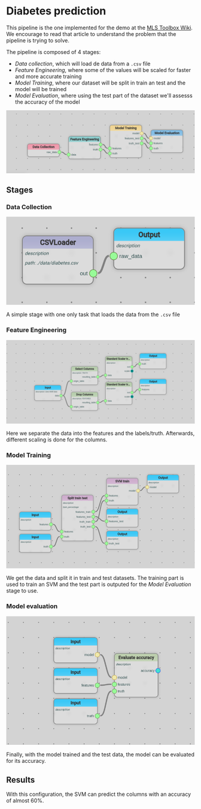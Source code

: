 # Diabetes prediction

This pipeline is the one implemented for the demo at the [MLS Toolbox Wiki](https://github.com/MLS-Toobox/.github/wiki/4.1-MLS-Code-Generator-Demo's#simple-pipeline-example). We encourage to read that article to understand the problem that the pipeline is trying to solve.

The pipeline is composed of 4 stages:
- *Data collection*, which will load de data from a `.csv` file
- *Feature Engineering*, where some of the values will be scaled for faster and more accurate training
- *Model Training*, where our dataset will be split in train an test and the model will be trained
- *Model Evaluation*, where using the test part of the dataset we'll assesss the accuracy of the model

![main editor](https://raw.githubusercontent.com/MLS-Toobox/pipeline_examples/main/diabetes_prediction/media/00_main.png)

## Stages
### Data Collection
![data collection](https://raw.githubusercontent.com/MLS-Toobox/pipeline_examples/main/diabetes_prediction/media/01_data_collection.png)


A simple stage with one only task that loads the data from the `.csv` file

### Feature Engineering
![feature engineering](https://raw.githubusercontent.com/MLS-Toobox/pipeline_examples/main/diabetes_prediction/media/02_feature_engineering.png)

Here we separate the data into the features and the labels/truth. Afterwards, different scaling is done for the columns.

### Model Training
![model training](https://raw.githubusercontent.com/MLS-Toobox/pipeline_examples/main/diabetes_prediction/media/03_model_training.png)

We get the data and split it in train and test datasets. The training part is used to train an SVM and the test part is outputed for the *Model Evaluation* stage to use.

### Model evaluation
![model evaluation](https://raw.githubusercontent.com/MLS-Toobox/pipeline_examples/main/diabetes_prediction/media/05_model_evaluation.png)

Finally, with the model trained and the test data, the model can be evaluated for its accuracy.

## Results
With this configuration, the SVM can predict the columns with an accuracy of almost 60%.
